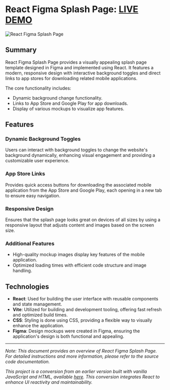 # React Figma Splash Page: [LIVE DEMO](https://shcoobz.github.io/react_figma_splash-page/)

![React Figma Splash Page](img/react_figma_splash-page.png)

## Summary

React Figma Splash Page provides a visually appealing splash page template designed in Figma and implemented using React. It features a modern, responsive design with interactive background toggles and direct links to app stores for downloading related mobile applications.

The core functionality includes:

- Dynamic background change functionality.
- Links to App Store and Google Play for app downloads.
- Display of various mockups to visualize app features.

## Features

### Dynamic Background Toggles

Users can interact with background toggles to change the website's background dynamically, enhancing visual engagement and providing a customizable user experience.

### App Store Links

Provides quick access buttons for downloading the associated mobile application from the App Store and Google Play, each opening in a new tab to ensure easy navigation.

### Responsive Design

Ensures that the splash page looks great on devices of all sizes by using a responsive layout that adjusts content and images based on the screen size.

### Additional Features

- High-quality mockup images display key features of the mobile application.
- Optimized loading times with efficient code structure and image handling.

## Technologies

- **React**: Used for building the user interface with reusable components and state management.
- **Vite**: Utilized for building and development tooling, offering fast refresh and optimized build times.
- **CSS**: Styling is done using CSS, providing a flexible way to visually enhance the application.
- **Figma**: Design mockups were created in Figma, ensuring the application's design is both functional and appealing.

---

_Note: This document provides an overview of React Figma Splash Page. For detailed instructions and more information, please refer to the source code documentation._

_This project is a conversion from an earlier version built with vanilla JavaScript and HTML, available [here](https://github.com/Shcoobz/basicJS_figma_splash-page?tab=readme-ov-file). This conversion integrates React to enhance UI reactivity and maintainability._
